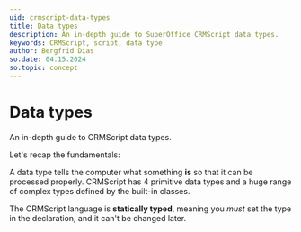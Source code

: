 ```yaml
---
uid: crmscript-data-types
title: Data types
description: An in-depth guide to SuperOffice CRMScript data types.
keywords: CRMScript, script, data type
author: Bergfrid Dias
so.date: 04.15.2024
so.topic: concept
---
```


# Data types

An in-depth guide to CRMScript data types.

Let's recap the fundamentals:

A data type tells the computer what something **is** so that it can be processed properly.
CRMScript has 4 primitive data types and a huge range of complex types defined by the built-in classes.

The CRMScript language is **statically typed**, meaning you *must* set the type in the declaration, and it can't be changed later.
